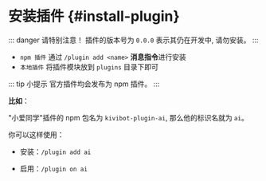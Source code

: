 # 安装插件 {#install-plugin}

::: danger 请特别注意！
插件的版本号为 `0.0.0` 表示其仍在开发中, 请勿安装。
:::

- `npm 插件` 通过 `/plugin add <name>` **消息指令**进行安装
- `本地插件` 将插件模块放到 `plugins` 目录下即可

::: tip 小提示
官方插件均会发布为 npm 插件。
:::

**比如**：

"小爱同学"插件的 npm 包名为 `kivibot-plugin-ai`, 那么他的标识名就为 `ai`。

你可以这样使用：

- 安装：`/plugin add ai`

- 启用：`/plugin on ai`
